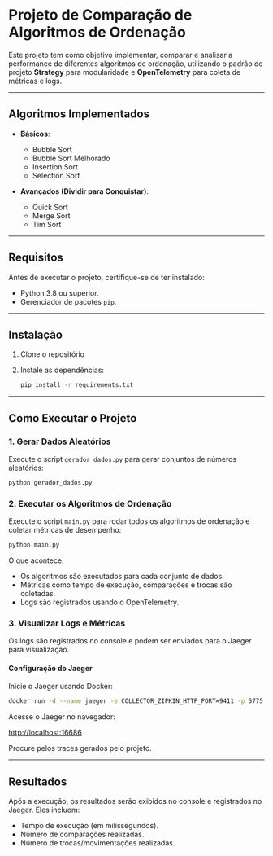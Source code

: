# Projeto de Comparação de Algoritmos de Ordenação

Este projeto tem como objetivo implementar, comparar e analisar a performance de diferentes algoritmos de ordenação, utilizando o padrão de projeto **Strategy** para modularidade e **OpenTelemetry** para coleta de métricas e logs.

---

## Algoritmos Implementados

- **Básicos**:
  - Bubble Sort
  - Bubble Sort Melhorado
  - Insertion Sort
  - Selection Sort

- **Avançados (Dividir para Conquistar)**:
  - Quick Sort
  - Merge Sort
  - Tim Sort

---

## Requisitos

Antes de executar o projeto, certifique-se de ter instalado:

- Python 3.8 ou superior.
- Gerenciador de pacotes `pip`.

---

## Instalação

1. Clone o repositório

2. Instale as dependências:

   ```bash
   pip install -r requirements.txt
   ```

---

## Como Executar o Projeto

### 1. Gerar Dados Aleatórios

Execute o script `gerador_dados.py` para gerar conjuntos de números aleatórios:

```bash
python gerador_dados.py
```

### 2. Executar os Algoritmos de Ordenação

Execute o script `main.py` para rodar todos os algoritmos de ordenação e coletar métricas de desempenho:

```bash
python main.py
```

O que acontece:

- Os algoritmos são executados para cada conjunto de dados.
- Métricas como tempo de execução, comparações e trocas são coletadas.
- Logs são registrados usando o OpenTelemetry.

### 3. Visualizar Logs e Métricas

Os logs são registrados no console e podem ser enviados para o Jaeger para visualização.

#### Configuração do Jaeger

Inicie o Jaeger usando Docker:

```bash
docker run -d --name jaeger -e COLLECTOR_ZIPKIN_HTTP_PORT=9411 -p 5775:5775/udp -p 6831:6831/udp -p 6832:6832/udp -p 5778:5778 -p 16686:16686 -p 14268:14268 -p 9411:9411 jaegertracing/all-in-one:1.21

```

Acesse o Jaeger no navegador:

<http://localhost:16686>

Procure pelos traces gerados pelo projeto.

---

## Resultados

Após a execução, os resultados serão exibidos no console e registrados no Jaeger. Eles incluem:

- Tempo de execução (em milissegundos).
- Número de comparações realizadas.
- Número de trocas/movimentações realizadas.
